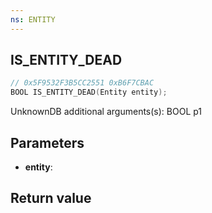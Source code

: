 ```yaml
---
ns: ENTITY
---
```

## IS_ENTITY_DEAD

```c
// 0x5F9532F3B5CC2551 0xB6F7CBAC
BOOL IS_ENTITY_DEAD(Entity entity);
```

UnknownDB additional arguments(s): BOOL p1

## Parameters
* **entity**: 

## Return value

